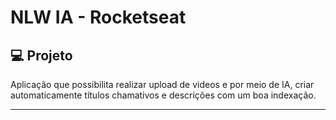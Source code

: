 # NLW IA - Rocketseat

## 💻 Projeto

Aplicação que possibilita realizar upload de videos e por meio de IA, criar automaticamente títulos chamativos e descrições com um boa indexação.

---